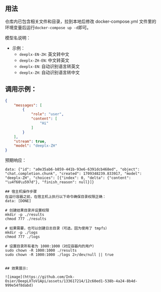 ## 用法

仓库内已包含相关文件和目录，拉到本地后修改 docker-compose.yml 文件里的环境变量后运行`docker-compose up -d`即可。

模型名说明：

- 示例：
    - `deeplx-EN-ZH`: 英文转中文
    - `deeplx-ZH-EN`: 中文转英文
    - `deeplx-EN`: 自动识别语言转英文
    - `deeplx-ZH`: 自动识别语言转中文

## 调用示例：

```json
{
    "messages": [
        {
            "role": "user",
            "content": [
                "Hi"
            ]
        }
    ],
    "stream": true,
    "model": "deeplx-ZH"
}
```

预期响应：

```plaintext
data: {"id": "a0e35ab6-b859-441b-93e6-6391dcb468ed", "object": "chat.completion.chunk", "created": 1709348239.833917, "model": "deeplx-ZH", "choices": [{"index": 0, "delta": {"content": "\u4f60\u597d"}, "finish_reason": null}]}

## 宿主机操作步骤
在运行容器之前，在宿主机上执行以下命令确保目录权限正确：
data: [DONE]

# 创建结果目录并设置权限
mkdir -p ./results
chmod 777 ./results

# 如果需要，也可以创建日志目录（可选，因为使用了 tmpfs）
mkdir -p ./logs
chmod 777 ./logs

# 设置目录所有者为 1000:1000（对应容器内的用户）
sudo chown -R 1000:1000 ./results
sudo chown -R 1000:1000 ./logs 2>/dev/null || true


## 效果展示:

![image](https://github.com/Ink-Osier/DeepLXToV1Api/assets/133617214/12c60ed1-538b-4a24-8b4d-999e54f8dabd)
